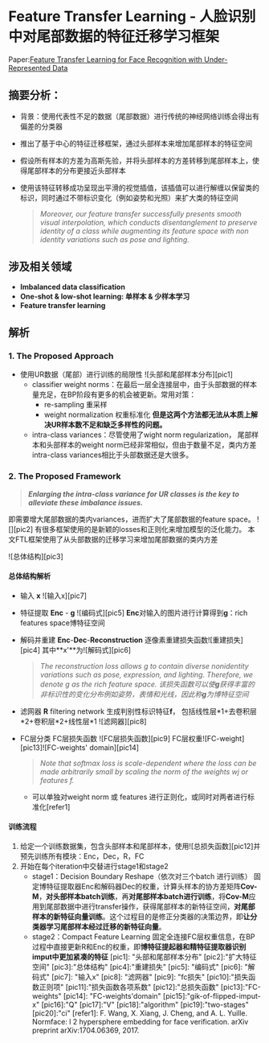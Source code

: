 
# Feature Transfer Learning - 人脸识别中对尾部数据的特征迁移学习框架

Paper:[Feature Transfer Learning for Face Recognition with Under-Represented Data](https://github.com/HHHHHANS/Articles/blob/main/Resource/Paper/Long-Tail%20classification/%E8%BF%81%E7%A7%BB%E5%AD%A6%E4%B9%A0Feature%20Transfer%20Learning%20For%20Face%20Recognition%20with%20Under-Represented%20Data.pdf)

## 摘要分析：

+ 背景：使用代表性不足的数据（尾部数据）进行传统的神经网络训练会得出有偏差的分类器

+ 推出了基于中心的特征迁移框架，通过头部样本来增加尾部样本的特征空间

+ 假设所有样本的方差为高斯先验，并将头部样本的方差转移到尾部样本上，使得尾部样本的分布更接近头部样本

+ 使用该特征转移成功呈现出平滑的视觉插值，该插值可以进行解缠以保留类的标识，同时通过不带标识变化（例如姿势和光照）来扩大类的特征空间
	
	> _Moreover, our feature transfer successfully presents smooth visual interpolation, which conducts disentanglement to preserve identity of a class while augmenting its feature space with non identity variations such as pose and lighting._

## 涉及相关领域
+ **Imbalanced data classification**
+ **One-shot & low-shot learning: 单样本 & 少样本学习**
+ **Feature transfer learning**

## 解析
### 1. The Proposed Approach
+ 使用UR数据（尾部）进行训练的局限性
	![头部和尾部样本分布][pic1]
	+ classifier weight norms：在最后一层全连接层中，由于头部数据的样本量充足，在BP阶段有更多的机会被更新。常用对策：
		+ re-sampling 重采样
		+ weight normalization 权重标准化
		**但是这两个方法都无法从本质上解决UR样本数不足和缺乏多样性的问题。**
	+ intra-class variances：尽管使用了wight norm regularization， 尾部样本和头部样本的weight norm已经非常相似，但由于数量不足，类内方差intra-class variances相比于头部数据还是大很多。
### 2. The Proposed Framework
> ***Enlarging the intra-class variance for UR classes is the key to alleviate these imbalance issues.***

即需要增大尾部数据的类内variances，进而扩大了尾部数据的feature space。
![][pic2]
有很多框架使用的是新颖的losses和正则化来增加模型的泛化能力。
本文FTL框架使用了从头部数据的迁移学习来增加尾部数据的类内方差

![总体结构][pic3]
#### 总体结构解析
+ 输入 **x**
	![输入x][pic7]
+ 特征提取 **Enc** - **g**
	![编码式][pic5]
	**Enc**对输入的图片进行计算得到**g**：rich features space博特征空间
+ 解码并重建 **Enc**-**Dec**-**Reconstruction** 
	逐像素重建损失函数![重建损失][pic4]	其中**x'**为![解码式][pic6]
	>*The reconstruction loss allows g to contain diverse nonidentity variations such as pose, expression, and lighting. Therefore, we denote g as the rich feature space.* 
	>*该损失函数可以使**g**获得丰富的非标识性的变化分布例如姿势，表情和光线，因此称**g**为博特征空间*
+ 滤网器 **R** filtering network
	生成判别性标识特征**f**， 包括线性层\*1+去卷积层\*2+卷积层\*2+线性层\*1
	![滤网器][pic8]

+ FC层分类
	FC层损失函数 ![FC层损失函数][pic9]
	FC层权重![FC-weight][pic13]![FC-weights' domain][pic14]
	> *Note that softmax loss is scale-dependent where the loss can be made arbitrarily small by scaling the norm of the weights wj or features f.*
	>
	
	+ 可以单独对weight norm 或 features 进行正则化，或同时对两者进行标准化[refer1]
#### 训练流程
1. 给定一个训练数据集，包含头部样本和尾部样本，使用![总损失函数][pic12]并预先训练所有模块：Enc，Dec，R，FC
2. 开始在每个iteration中交替进行stage1和stage2
	+ stage1：Decision Boundary Reshape（依次对三个batch 进行训练）
		固定博特征提取器Enc和解码器Dec的权重，计算头样本的协方差矩阵**Cov-M**，**对头部样本batch训练**，再**对尾部样本batch进行训练**，将**Cov-M**应用到尾部数据中进行transfer操作，获得尾部样本的新特征空间，**对尾部样本的新特征向量训练**。这个过程目的是修正分类器的决策边界，即**让分类器学习尾部样本经过迁移的新特征向量**。
	+ stage2：Compact Feature Learning
		固定全连接FC层权重信息，在BP过程中直接更新R和Enc的权重，即**博特征提起器和精特征提取器识别imput中更加紧凑的特征**
[pic1]: "头部和尾部样本分布"
[pic2]:"扩大特征空间"
[pic3]:"总体结构"
[pic4]:"重建损失"
[pic5]: "编码式"
[pic6]: "解码式"
[pic7]: "输入x"
[pic8]: "滤网器"
[pic9]: "fc损失"
[pic10]:"损失函数正则项"
[pic11]:"损失函数各项系数"
[pic12]:"总损失函数"
[pic13]:"FC-weights"
[pic14]: "FC-weights'domain"
[pic15]:"gik-of-flipped-imput-x"
[pic16]:"Q"
[pic17]:"V"
[pic18]:"algorithm"
[pic19]:"two-stages"
[pic20]:"ci"
[refer1]: F. Wang, X. Xiang, J. Cheng, and A. L. Yuille. Normface: l 2 hypersphere embedding for face verification. arXiv preprint arXiv:1704.06369, 2017.